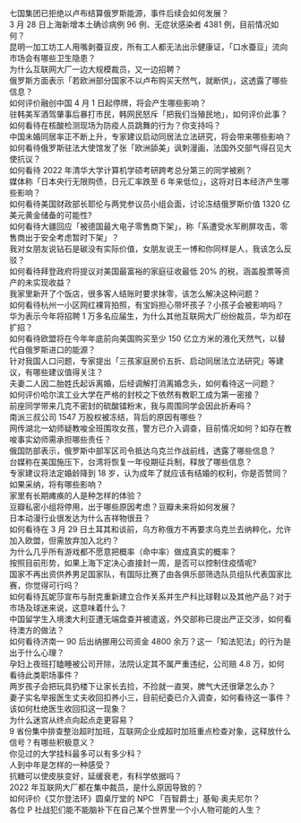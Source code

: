 七国集团已拒绝以卢布结算俄罗斯能源，事件后续会如何发展？  
3 月 28 日上海新增本土确诊病例 96 例、无症状感染者 4381 例，目前情况如何？  
昆明一加工坊工人用嘴剥蚕豆皮，所有工人都无法出示健康证，「口水蚕豆」流向市场会有哪些卫生隐患？  
为什么互联网大厂一边大规模裁员，又一边招聘？  
俄罗斯方面表示「若欧洲部分国家不以卢布购买天然气，就断供」，这透露了哪些信息？  
如何评价融创中国 4 月 1 日起停牌，将会产生哪些影响？  
驻韩美军酒驾肇事后暴打市民，韩网民怒斥「把我们当殖民地」，如何评价此事？  
如何看待在核酸检测现场为防疫人员跳舞的行为？你支持吗？  
中国未婚同居率正不断上升，专家建议启动同居法立法研究，将会带来哪些影响？  
如何看待俄罗斯驻法大使馆发了张「欧洲舔美」讽刺漫画，法国外交部气得召见大使抗议？  
如何看待 2022 年清华大学计算机学硕考研跨考总分第三的同学被刷？  
媒体称「日本央行无限购债，日元汇率跌至 6 年来低位」，这将对日本经济产生哪些影响？  
如何看待美国财政部长耶伦与两党参议员小组会面，讨论冻结俄罗斯价值 1320 亿美元黄金储备的可能性?  
如何看待大疆回应「被德国最大电子零售商下架」，称「系遭受水军刷屏攻击，零售商出于安全考虑暂时下架」？  
我对女朋友说钻石是碳没有实际价值，女朋友说王一博和你同样是人，我该怎么反驳？  
如何看待拜登政府将提议对美国最富裕的家庭征收最低 20% 的税，涵盖股票等资产的未实现收益？  
我家里新开了个饭店，很多客人结账时要求抹零，该怎么解决这种问题？  
如何看待杭州一小区网红裸背拍照，有宝妈担心带坏孩子？小孩子会被影响吗？  
华为表示今年将招聘 1 万多名应届生，为什么其他互联网大厂纷纷裁员，华为却在扩招？  
如何看待欧盟将在今年年底前向美国购买至少 150 亿立方米的液化天然气，以替代自俄罗斯进口的能源？  
针对我国人口问题，专家提出「三孩家庭房价五折、启动同居法立法研究」等建议，有哪些建议值得关注？  
夫妻二人因二胎姓氏起诉离婚，后经调解打消离婚念头，如何看待这一问题？  
如何评价哈尔滨工业大学在严格的封校之下依然有教职工成为第一密接？  
前座同学带来几克不密封的硫酸镭粉末，我与周围同学会因此折寿吗？  
南派三叔公司 1547 万股权被冻结，背后的原因有哪些？  
网传湖北一幼师疑教唆全班围攻女孩，警方已介入调查，目前情况如何？如存在教唆事实幼师需承担哪些责任？  
俄国防部表示，俄罗斯中部军区司令抵达乌克兰作战前线，透露了哪些信息？  
台媒称在美国施压下，台湾将恢复一年役期征兵制，释放了哪些信息？  
专家建议将法定婚龄降到 18 岁，认为成年了就应该有结婚的权利，你是否赞同？如果采纳，将有哪些影响？  
家里有长期瘫痪的人是种怎样的体验？  
豆瓣私密小组将停用，出于哪些原因考虑？豆瓣未来将如何发展？  
日本动漫行业很发达为什么吉祥物很丑？  
如何看待在 3 月 29 日土耳其和谈前，乌方称俄方不再要求乌克兰去纳粹化，允许加入欧盟，但需放弃加入北约？  
为什么几乎所有游戏都不愿意把概率（命中率）做成真实的概率？  
按照目前形势，如果上海下定决心直接封一周，是否可以控制住疫情呢?  
国家不再出资供养男足国家队，有国际比赛了由各俱乐部筛选队员组队代表国家比赛，你觉得可行吗？  
如何看待瓦妮莎宣布与耐克重新建立合作关系并生产科比球鞋以及其他产品？对于市场及球迷来说，这意味着什么？  
中国留学生入境澳大利亚遭无端盘查并被遣返，外交部称已提出严正交涉，如何看待澳方的做法？  
如何看待济南一 90 后出纳挪用公司资金 4800 余万？这一「知法犯法」的行为是出于什么心理？  
孕妇上夜班打瞌睡被公司开除，法院认定其不属严重违纪，公司赔 4.8 万，如何看待此类职场事件？  
两岁孩子会把玩具扔楼下让家长去捡，不捡就一直哭，脾气大还很犟怎么办？  
妻子实名举报医生丈夫收回扣养小三，目前纪委已介入调查，如何看待这一事件？该如何杜绝医生收回扣这一现象？  
为什么迷宫从终点向起点走更容易？  
9 省份集中排查整治超时加班，互联网企业成超时加班重点检查对象，这释放什么信号？有哪些积极意义？  
你见过的大学挂科最多可以有多少科？  
人到中年是怎样的一种感受？  
抗糖可以使皮肤变好，延缓衰老，有科学依据吗？  
2022 年互联网大厂都在集中裁员，是什么原因导致的？  
如何评价《艾尔登法环》圆桌厅堂的 NPC 「百智爵士」基甸·奥夫尼尔？  
各位 P 社战犯们能不能脑补下在自己某个世界里一个小人物可能的人生？  
